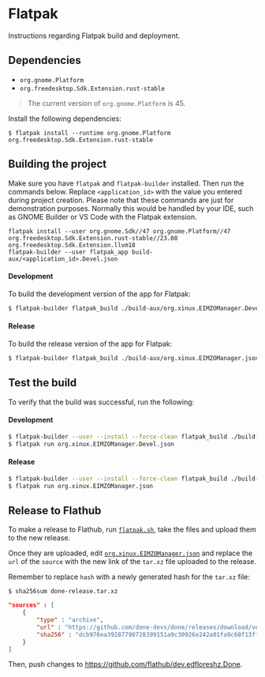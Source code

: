 # Flatpak
Instructions regarding Flatpak build and deployment.

## Dependencies
- `org.gnome.Platform`
- `org.freedesktop.Sdk.Extension.rust-stable`

> The current version of `org.gnome.Platform` is 45.

Install the following dependencies:
```
$ flatpak install --runtime org.gnome.Platform org.freedesktop.Sdk.Extension.rust-stable
```

## Building the project

Make sure you have `flatpak` and `flatpak-builder` installed. Then run the commands below. Replace `<application_id>` with the value you entered during project creation. Please note that these commands are just for demonstration purposes. Normally this would be handled by your IDE, such as GNOME Builder or VS Code with the Flatpak extension.

```shell
flatpak install --user org.gnome.Sdk//47 org.gnome.Platform//47  org.freedesktop.Sdk.Extension.rust-stable//23.08 org.freedesktop.Sdk.Extension.llvm18
flatpak-builder --user flatpak_app build-aux/<application_id>.Devel.json
```

#### Development
To build the development version of the app for Flatpak:
```bash
$ flatpak-builder flatpak_build ./build-aux/org.xinux.EIMZOManager.Devel.json
```

#### Release
To build the release version of the app for Flatpak:
```bash
$ flatpak-builder flatpak_build ./build-aux/org.xinux.EIMZOManager.json
```

## Test the build
To verify that the build was successful, run the following:

#### Development
```bash
$ flatpak-builder --user --install --force-clean flatpak_build ./build-aux/org.xinux.EIMZOManager.Devel.json
$ flatpak run org.xinux.EIMZOManager.Devel.json
```

#### Release
```bash
$ flatpak-builder --user --install --force-clean flatpak_build ./build-aux/org.xinux.EIMZOManager.json
$ flatpak run org.xinux.EIMZOManager.json
```

## Release to Flathub
To make a release to Flathub, run [`flatpak.sh`](scripts/flatpak.sh), take the files and upload them to the new release. 

Once they are uploaded, edit [`org.xinux.EIMZOManager.json`](https://github.com/flathub/dev.edfloreshz.Done/blob/master/dev.edfloreshz.Done.json) and replace the `url` of the `source` with the new link of the `tar.xz` file uploaded to the release.

Remember to replace `hash` with a newly generated hash for the `tar.xz` file:

```
$ sha256sum done-release.tar.xz
```

```json
"sources" : [
    {
        "type" : "archive",
        "url" : "https://github.com/done-devs/done/releases/download/version/done-release.tar.xz", // New download url
        "sha256" : "dcb976ea39287790728399151a9c30926e242a01fa9c68f13ff1d95b48fb2b1f" // New hash
    }
]
```

Then, push changes to https://github.com/flathub/dev.edfloreshz.Done.

